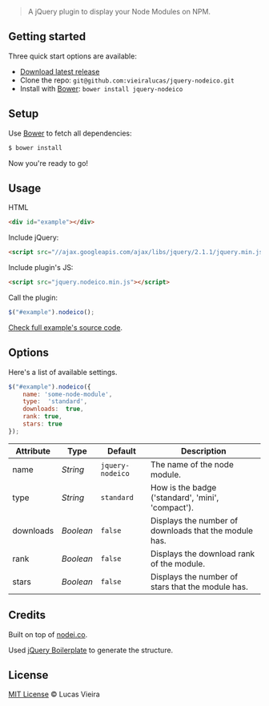 > A jQuery plugin to display your Node Modules on NPM.

## Getting started

Three quick start options are available:

* [Download latest release](https://github.com/vieiralucas/jquery-nodeico/releases)
* Clone the repo: `git@github.com:vieiralucas/jquery-nodeico.git`
* Install with [Bower](http://bower.io): `bower install jquery-nodeico`

## Setup

Use [Bower](http://bower.io) to fetch all dependencies:

```sh
$ bower install
```

Now you're ready to go!

## Usage

HTML

```html
<div id="example"></div>
```

Include jQuery:

```html
<script src="//ajax.googleapis.com/ajax/libs/jquery/2.1.1/jquery.min.js"></script>
```

Include plugin's JS:

```html
<script src="jquery.nodeico.min.js"></script>
```

Call the plugin:

```javascript
$("#example").nodeico();
```


[Check full example's source code](https://github.com/vieiralucas/jquery-nodeico/blob/master/demo/index.html).

## Options

Here's a list of available settings.

```javascript
$("#example").nodeico({
    name: 'some-node-module',
    type:  'standard',
    downloads:  true,
    rank: true,
    stars: true
});
```

| Attribute | Type      | Default             | Description                                           |
|-----------|-----------|---------------------|-------------------------------------------------------|
| name      | *String*  | `jquery-nodeico` | The name of the node module.                          |
| type      | *String*  | `standard`          | How is the badge ('standard', 'mini', 'compact').     |
| downloads | *Boolean* | `false`             | Displays the number of downloads that the module has. |
| rank      | *Boolean* | `false`             | Displays the download rank of the module.             |
| stars     | *Boolean* | `false`             | Displays the number of stars that the module has.     |


## Credits


Built on top of [nodei.co](https://github.com/rvagg/nodei.co).

Used [jQuery Boilerplate](http://jqueryboilerplate.com) to generate the structure.


## License

[MIT License](http://vieiralucas.mit-license.org/) © Lucas Vieira